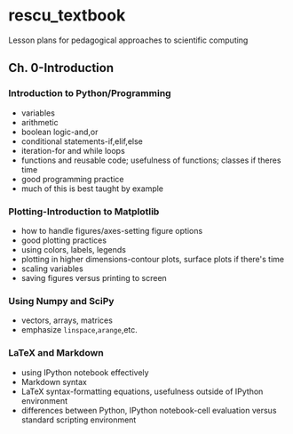 # rescu_textbook
Lesson plans for pedagogical approaches to scientific computing
## Ch. 0-Introduction
### Introduction to Python/Programming
+ variables
+ arithmetic
+ boolean logic-and,or
+ conditional statements-if,elif,else
+ iteration-for and while loops
+ functions and reusable code; usefulness of functions; classes if theres time
+ good programming practice
+ much of this is best taught by example
### Plotting-Introduction to Matplotlib
+ how to handle figures/axes-setting figure options
+ good plotting practices
+ using colors, labels, legends
+ plotting in higher dimensions-contour plots, surface plots if there's time
+ scaling variables
+ saving figures versus printing to screen
### Using Numpy and SciPy
+ vectors, arrays, matrices
+ emphasize `linspace`,`arange`,etc.
### LaTeX and Markdown
+ using IPython notebook effectively
+ Markdown syntax
+ LaTeX syntax-formatting equations, usefulness outside of IPython environment
+ differences between Python, IPython notebook-cell evaluation versus standard scripting environment